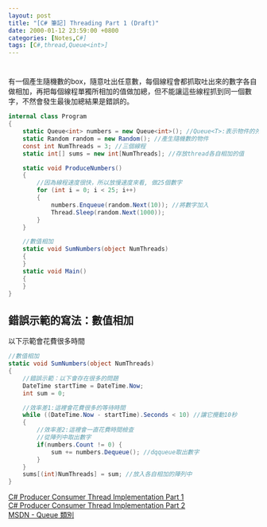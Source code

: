 ```yaml
---
layout: post
title: "[C# 筆記] Threading Part 1 (Draft)"
date: 2000-01-12 23:59:00 +0800
categories: [Notes,C#]
tags: [C#,thread,Queue<int>]
---
```


#
有一個產生隨機數的box，隨意吐出任意數，每個線程會都抓取吐出來的數字各自做相加，再把每個線程單獨所相加的值做加總，但不能讓這些線程抓到同一個數字，不然會發生最後加總結果是錯誤的。       

```c#
internal class Program
{
    static Queue<int> numbers = new Queue<int>(); //Queue<T>:表示物件的先進先出 (FIFO) 集合
    static Random random = new Random(); //產生隨機數的物件
    const int NumThreads = 3; //三個線程
    static int[] sums = new int[NumThreads]; //存放thread各自相加的值

    static void ProduceNumbers()
    {
        //因為線程速度很快，所以放慢速度來看, 做25個數字
        for (int i = 0; i < 25; i++)
        {
            numbers.Enqueue(random.Next(10)); //將數字加入
            Thread.Sleep(random.Next(1000));
        }
    }

    //數值相加
    static void SumNumbers(object NumThreads) 
    {
    }
    static void Main() 
    { 
    }
}
```

## 錯誤示範的寫法：數值相加

以下示範會花費很多時間

```c#
//數值相加
static void SumNumbers(object NumThreads)
{
    //錯誤示範：以下會存在很多的問題
    DateTime startTime = DateTime.Now;
    int sum = 0;

    //效率差1:這裡會花費很多的等待時間
    while ((DateTime.Now - startTime).Seconds < 10) //讓它攪動10秒
    {
        //效率差2:這裡會一直花費時間檢查
        //從陣列中取出數字
        if(numbers.Count != 0) {
            sum += numbers.Dequeue(); //dqqueue取出數字
        }
    }
    sums[(int)NumThreads] = sum; //放入各自相加的陣列中
}
```

[C# Producer Consumer Thread Implementation Part 1](https://www.youtube.com/watch?v=6XV7o2VsMiI&list=PLRwVmtr-pp06KcX24ycbC-KkmAISAFKV5&index=12)       
[C# Producer Consumer Thread Implementation Part 2](https://www.youtube.com/watch?v=JXRSmlCFo1o&list=PLRwVmtr-pp06KcX24ycbC-KkmAISAFKV5&index=13)       
[MSDN - Queue<T> 類別](https://learn.microsoft.com/zh-tw/dotnet/api/system.collections.generic.queue-1?view=net-7.0)